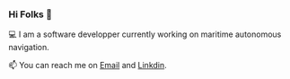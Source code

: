 ### Hi Folks 👋

💻 I am a software developper currently working on maritime autonomous navigation.


📫 You can reach me on [Email](mailto:yohan.legars@gmail.com) and [Linkdin](https://www.linkedin.com/in/yohan-le-gars-3264731b4/).
